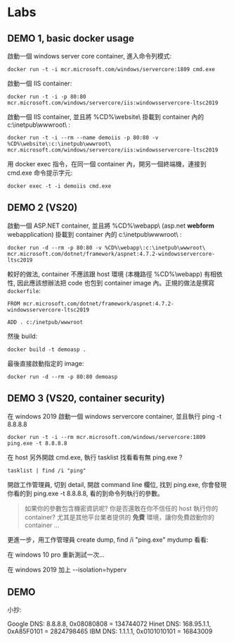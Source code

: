 # Labs


## DEMO 1, basic docker usage


啟動一個 windows server core container, 進入命令列模式:
```
docker run -t -i mcr.microsoft.com/windows/servercore:1809 cmd.exe
```

啟動一個 IIS container:
```
docker run -t -i -p 80:80 mcr.microsoft.com/windows/servercore/iis:windowsservercore-ltsc2019
```

啟動一個 IIS container, 並且將 %CD%\website\ 掛載到 container 內的 c:\inetpub\wwwroot\ :
```
docker run -t -i --rm --name demoiis -p 80:80 -v %CD%\website\:c:\inetpub\wwwroot\ mcr.microsoft.com/windows/servercore/iis:windowsservercore-ltsc2019
```

用 docker exec 指令，在同一個 container 內，開另一個終端機，連接到 cmd.exe 命令提示字元:

```
docker exec -t -i demoiis cmd.exe
```



## DEMO 2 (VS20)

啟動一個 ASP.NET container, 並且將 %CD%\webapp\ (asp.net **webform** webapplication) 掛載到 container 內的 c:\inetpub\wwwroot\ :

```
docker run -d --rm -p 80:80 -v %CD%\webapp\:c:\inetpub\wwwroot\ mcr.microsoft.com/dotnet/framework/aspnet:4.7.2-windowsservercore-ltsc2019
```

較好的做法, container 不應該跟 host 環境 (本機路徑 %CD%\webapp) 有相依性, 因此應該想辦法把 code
也包到 container image 內。正規的做法是撰寫 ```dockerfile```:

```
FROM mcr.microsoft.com/dotnet/framework/aspnet:4.7.2-windowsservercore-ltsc2019

ADD . c:/inetpub/wwwroot
```

然後 build:

```
docker build -t demoasp .
```

最後直接啟動指定的 image:

```
docker run -d --rm -p 80:80 demoasp
```


## DEMO 3 (VS20, container security)

在 windows 2019 啟動一個 windows servercore container, 並且執行 ping -t 8.8.8.8

```
docker run -t -i --rm mcr.microsoft.com/windows/servercore:1809 ping.exe -t 8.8.8.8
```

在 host 另外開啟 cmd.exe, 執行 tasklist 找看看有無 ping.exe ?

```
tasklist | find /i "ping"
```

開啟工作管理員, 切到 detail, 開啟 command line 欄位, 找到 ping.exe, 你會發現你看的到 ping.exe -t 8.8.8.8, 看的到命令列執行的參數。

> 如果你的參數包含機密資訊呢? 你是否還敢在你不信任的 host 執行你的 container? 尤其是其他平台業者提供的 **免費** 環境，讓你免費啟動你的 container ...

更進一步，用工作管理員 create dump, find /i "ping.exe" mydump 看看:



在 windows 10 pro 重新測試一次...

在 windows 2019 加上 --isolation=hyperv


## DEMO

小抄:

Google DNS: 8.8.8.8, 0x08080808 = 134744072
Hinet DNS: 168.95.1.1, 0xA85F0101 = 2824798465
IBM DNS: 1.1.1.1, 0x0101010101 = 16843009